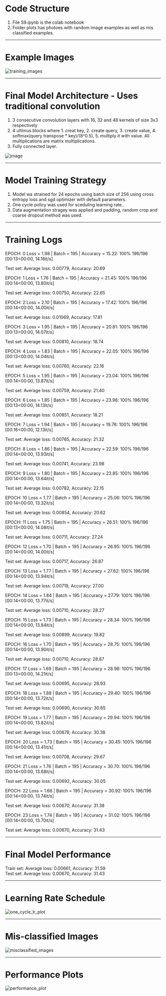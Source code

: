 # Code Structure
1. File S9.ipynb is the colab notebook
4. Folder plots has photoes with random image examples as well as mis classified examples.


--------------------------------------------------------------------------------------------------------------------------------

# Example Images

![training_images](https://user-images.githubusercontent.com/21367838/221285882-f2205fa3-adfc-432b-a006-e5b746bbbbb4.png)


--------------------------------------------------------------------------------------------------------------------------------

# Final Model Architecture - Uses traditional convolution

1. 3 consecutive convolution layers with 16, 32 and 48 kernels of size 3x3 respectively.
2. 4 ultimus blocks where 1. creat key, 2. create query, 3. create value, 4. softmax(query transpose * key)/(8^0.5), 5. multiply it with value. All multiplications are matrix multiplications.
3. Fully connected layer.


![image](https://user-images.githubusercontent.com/21367838/221282435-d804c655-6f08-40b6-bc06-96245c99a512.png)


--------------------------------------------------------------------------------------------------------------------------------

# Model Training Strategy
1. Model wa strained for 24 epochs using batch size of 256 using cross entropy loss and sgd optimizer with default parameters.
2. One cycle policy was used for sceduling learning rate..
3. Data augmentation stragey was applied and padding, random crop and coarse dropout method was used.


--------------------------------------------------------------------------------------------------------------------------------

# Training Logs

EPOCH: 0
Loss = 1.98 | Batch = 195 | Accuracy = 15.22: 100% 196/196 [00:13<00:00, 14.16it/s]

Test set: Average loss: 0.00779, Accuracy: 20.69

EPOCH: 1
Loss = 1.76 | Batch = 195 | Accuracy = 21.45: 100% 196/196 [00:14<00:00, 13.80it/s]

Test set: Average loss: 0.00750, Accuracy: 22.65

EPOCH: 2
Loss = 2.10 | Batch = 195 | Accuracy = 17.42: 100% 196/196 [00:14<00:00, 14.00it/s]

Test set: Average loss: 0.01069, Accuracy: 17.81

EPOCH: 3
Loss = 1.95 | Batch = 195 | Accuracy = 20.81: 100% 196/196 [00:13<00:00, 14.07it/s]

Test set: Average loss: 0.00810, Accuracy: 18.74

EPOCH: 4
Loss = 1.83 | Batch = 195 | Accuracy = 22.05: 100% 196/196 [00:13<00:00, 14.04it/s]

Test set: Average loss: 0.00760, Accuracy: 22.16

EPOCH: 5
Loss = 1.95 | Batch = 195 | Accuracy = 23.04: 100% 196/196 [00:14<00:00, 13.87it/s]

Test set: Average loss: 0.00759, Accuracy: 21.40

EPOCH: 6
Loss = 1.85 | Batch = 195 | Accuracy = 23.96: 100% 196/196 [00:13<00:00, 14.13it/s]

Test set: Average loss: 0.00851, Accuracy: 18.21

EPOCH: 7
Loss = 1.94 | Batch = 195 | Accuracy = 19.76: 100% 196/196 [00:16<00:00, 12.13it/s]

Test set: Average loss: 0.00765, Accuracy: 21.32

EPOCH: 8
Loss = 1.86 | Batch = 195 | Accuracy = 22.59: 100% 196/196 [00:14<00:00, 13.93it/s]

Test set: Average loss: 0.00741, Accuracy: 23.98

EPOCH: 9
Loss = 1.80 | Batch = 195 | Accuracy = 23.85: 100% 196/196 [00:14<00:00, 13.64it/s]

Test set: Average loss: 0.00782, Accuracy: 22.15

EPOCH: 10
Loss = 1.77 | Batch = 195 | Accuracy = 25.06: 100% 196/196 [00:14<00:00, 13.32it/s]

Test set: Average loss: 0.00854, Accuracy: 20.62

EPOCH: 11
Loss = 1.75 | Batch = 195 | Accuracy = 26.51: 100% 196/196 [00:13<00:00, 14.08it/s]

Test set: Average loss: 0.00711, Accuracy: 27.24

EPOCH: 12
Loss = 1.70 | Batch = 195 | Accuracy = 26.95: 100% 196/196 [00:14<00:00, 14.00it/s]

Test set: Average loss: 0.00717, Accuracy: 26.87

EPOCH: 13
Loss = 1.77 | Batch = 195 | Accuracy = 27.62: 100% 196/196 [00:14<00:00, 13.94it/s]

Test set: Average loss: 0.00719, Accuracy: 27.00

EPOCH: 14
Loss = 1.84 | Batch = 195 | Accuracy = 27.79: 100% 196/196 [00:14<00:00, 13.77it/s]

Test set: Average loss: 0.00710, Accuracy: 28.27

EPOCH: 15
Loss = 1.73 | Batch = 195 | Accuracy = 28.34: 100% 196/196 [00:14<00:00, 13.84it/s]

Test set: Average loss: 0.00899, Accuracy: 19.82

EPOCH: 16
Loss = 1.70 | Batch = 195 | Accuracy = 28.75: 100% 196/196 [00:14<00:00, 13.90it/s]

Test set: Average loss: 0.00710, Accuracy: 28.87

EPOCH: 17
Loss = 1.69 | Batch = 195 | Accuracy = 28.98: 100% 196/196 [00:13<00:00, 14.21it/s]

Test set: Average loss: 0.00695, Accuracy: 28.93

EPOCH: 18
Loss = 1.88 | Batch = 195 | Accuracy = 29.40: 100% 196/196 [00:14<00:00, 13.72it/s]

Test set: Average loss: 0.00690, Accuracy: 30.65

EPOCH: 19
Loss = 1.77 | Batch = 195 | Accuracy = 29.94: 100% 196/196 [00:14<00:00, 13.82it/s]

Test set: Average loss: 0.00679, Accuracy: 30.38

EPOCH: 20
Loss = 1.73 | Batch = 195 | Accuracy = 30.45: 100% 196/196 [00:14<00:00, 13.41it/s]

Test set: Average loss: 0.00708, Accuracy: 29.67

EPOCH: 21
Loss = 1.76 | Batch = 195 | Accuracy = 30.70: 100% 196/196 [00:14<00:00, 13.68it/s]

Test set: Average loss: 0.00692, Accuracy: 30.05

EPOCH: 22
Loss = 1.66 | Batch = 195 | Accuracy = 30.92: 100% 196/196 [00:14<00:00, 13.74it/s]

Test set: Average loss: 0.00670, Accuracy: 31.38

EPOCH: 23
Loss = 1.74 | Batch = 195 | Accuracy = 31.02: 100% 196/196 [00:14<00:00, 13.70it/s]

Test set: Average loss: 0.00670, Accuracy: 31.43


--------------------------------------------------------------------------------------------------------------------------------

# Final Model Performance

Train set: Average loss: 0.00661, Accuracy: 31.59 \
Test set: Average loss: 0.00670, Accuracy: 31.43


--------------------------------------------------------------------------------------------------------------------------------

# Learning Rate Schedule

![one_cycle_lr_plot](https://user-images.githubusercontent.com/21367838/221286681-79e4b8c2-73dc-4887-80df-8dc20a7374bc.png)


--------------------------------------------------------------------------------------------------------------------------------

# Mis-classified Images

![misclassified_images](https://user-images.githubusercontent.com/21367838/221286705-53a438a0-87c5-4b19-9df0-2bf18d9f7dc6.png)


--------------------------------------------------------------------------------------------------------------------------------

# Performance Plots

![performance_plot](https://user-images.githubusercontent.com/21367838/221286657-f9682534-a591-4fdc-8900-1e2d1bead062.png)
